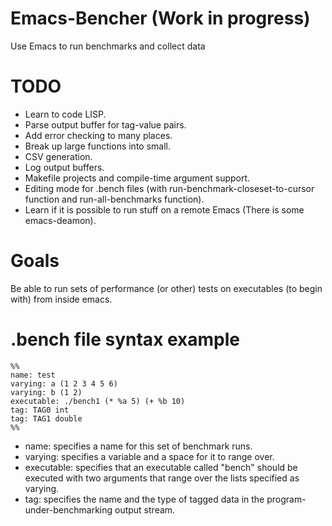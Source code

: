 # Emacs-Bencher (Work in progress)
Use Emacs to run benchmarks and collect data

# TODO
  * Learn to code LISP.
  * Parse output buffer for tag-value pairs.
  * Add error checking to many places. 
  * Break up large functions into small.
  * CSV generation.
  * Log output buffers.
  * Makefile projects and compile-time argument support.
  * Editing mode for .bench files (with run-benchmark-closeset-to-cursor function and run-all-benchmarks function).
  * Learn if it is possible to run stuff on a remote Emacs (There is some emacs-deamon). 


# Goals
Be able to run sets of performance (or other) tests on executables (to begin with) from inside emacs.



# .bench file syntax example

```
%%
name: test
varying: a (1 2 3 4 5 6)
varying: b (1 2)
executable: ./bench1 (* %a 5) (+ %b 10)
tag: TAG0 int
tag: TAG1 double
%%
```
* name: specifies a name for this set of benchmark runs.
* varying: specifies a variable and a space for it to range over.
* executable: specifies that an executable called "bench" should be executed with two arguments
that range over the lists specified as varying.
* tag: specifies the name and the type of tagged data in the program-under-benchmarking output stream.

